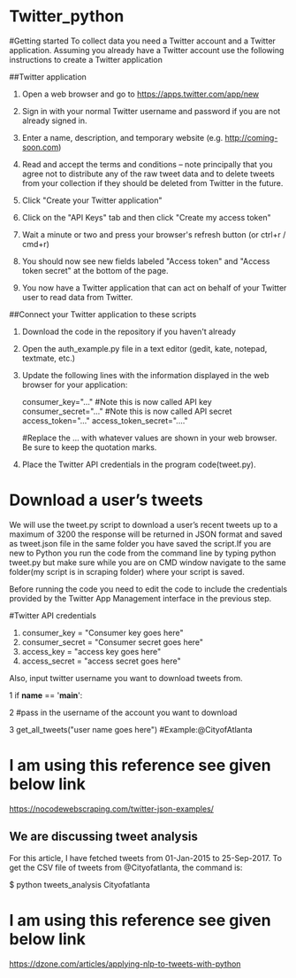  # Twitter_python

 #Getting started To collect data you need a Twitter account and a Twitter application. Assuming you already have a Twitter account use the following instructions to create a Twitter application

##Twitter application

1. Open a web browser and go to https://apps.twitter.com/app/new

2. Sign in with your normal Twitter username and password if you are not already signed in.

3. Enter a name, description, and temporary website (e.g. http://coming-soon.com)

4. Read and accept the terms and conditions – note principally that you agree not to distribute any of the raw tweet data and to delete       tweets from your collection if they should be deleted from Twitter in the future.

5. Click "Create your Twitter application"

6. Click on the "API Keys" tab and then click "Create my access token"

7. Wait a minute or two and press your browser's refresh button (or ctrl+r / cmd+r)

8. You should now see new fields labeled "Access token" and "Access token secret" at the bottom of the page.

9. You now have a Twitter application that can act on behalf of your Twitter user to read data from Twitter.

##Connect your Twitter application to these scripts

1. Download the code in the repository if you haven't already

2. Open the auth_example.py file in a text editor (gedit, kate, notepad, textmate, etc.)

3. Update the following lines with the information displayed in the web browser for your application:

     consumer_key="..." #Note this is now called API key	
     consumer_secret="..." #Note this is now called API secret
     access_token="..." 
     access_token_secret="...."
    
    #Replace the … with whatever values are shown in your web browser. Be sure to keep the quotation marks.

4. Place the Twitter API credentials in the program code(tweet.py).


 # Download a user’s tweets


   We will use the tweet.py script to download a user’s recent tweets up to a maximum of 3200 the response will be returned in JSON format and saved as tweet.json file in the same folder you have saved the script.If you are new to Python you run the code from the command line by typing python tweet.py but make sure while you are on CMD window navigate to the same folder(my script is in scraping folder)  where your script is saved.
  
  
   Before running the code you need to edit the code to include the credentials provided by the Twitter App Management interface in the previous step.


#Twitter API credentials
1. consumer_key = "Consumer key goes here"
2. consumer_secret = "Consumer secret goes here"
3. access_key = "access key goes here"
4. access_secret = "access secret goes here"


Also, input twitter username you want to download tweets from.

1  if __name__ == '__main__':

2    #pass in the username of the account you want to download

3   get_all_tweets("user name goes here")  #Example:@CityofAtlanta

# I am using this reference see given below link
   
   https://nocodewebscraping.com/twitter-json-examples/


## We are discussing tweet analysis


For this article, I have fetched tweets from 01-Jan-2015 to 25-Sep-2017. To get the CSV file of tweets from @Cityofatlanta, the command is:

$ python tweets_analysis Cityofatlanta


# I am using this reference see given below link

   https://dzone.com/articles/applying-nlp-to-tweets-with-python

